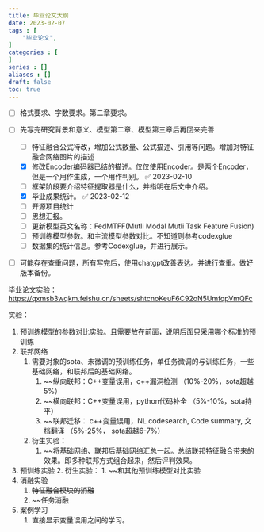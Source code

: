 ```yaml
---
title: 毕业论文大纲
date: 2023-02-07
tags : [
	"毕业论文",
]
categories : [
]
series : []
aliases : []
draft: false
toc: true
---
```



- [ ] 格式要求、字数要求。第二章要求。
- [ ] 先写完研究背景和意义、模型第二章、模型第三章后再回来完善
	- [ ] 特征融合公式待改，增加公式数量、公式描述、引用等问题。增加对特征融合网络图片的描述
	- [x] 修改Encoder编码器已结的描述。仅仅使用Encoder。是两个Encoder，但是一个用作生成，一个用作判别。 ✅ 2023-02-10
	- [ ] 框架阶段要介绍特征提取器是什么，并指明在后文中介绍。
	- [x] 毕业成果统计。 ✅ 2023-02-12
	- [ ] 开源项目统计
	- [ ] 思想汇报。
	- [ ] 更新模型英文名称：FedMTFF(Mutli Modal Mutli Task Feature Fusion)
	- [ ] 预训练模型参数。和主流模型参数对比。不知道则参考codexglue
	- [ ] 数据集的统计信息。参考Codexglue，并进行展示。
- [ ] 可能存在查重问题，所有写完后，使用chatgpt改善表达。并进行查重。做好版本备份。





毕业论文实验： https://qxmsb3wqkm.feishu.cn/sheets/shtcnoKeuF6C92oN5UmfqpVmQFc

实验：

1. 预训练模型的参数对比实验。且需要放在前面，说明后面只采用哪个标准的预训练
2. 联邦网络
	1. 需要对象的sota、未微调的预训练任务，单任务微调的与训练任务，一些基础网络，和联邦后的基础网络。
		1. ~~纵向联邦：C++变量误用，c++漏洞检测 （10%-20%，sota超越5%）
		2. ~~横向联邦：C++变量误用，python代码补全 （5%-10%，sota持平）
		3. ~~联邦迁移： c++变量误用，NL codesearch, Code summary, 文档翻译 （5%-25%， sota超越6-7%）
	2. 衍生实验：
		1. ~~将基础网络、联邦后基础网络汇总一起。总结联邦特征融合带来的效果。即多种联邦方式组合起来，然后评判效果。
3. 预训练实验
	2. 衍生实验：
		1. ~~和其他预训练模型对比实验
4. 消融实验
	1. ~~特征融合模块的消融~~
	1. ~~任务消融
5. 案例学习
	1. 直接显示变量误用之间的学习。